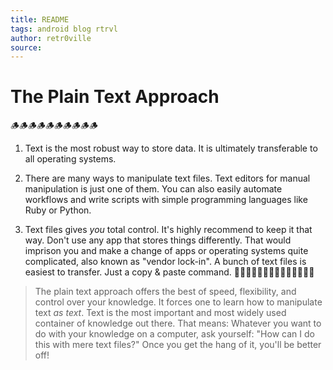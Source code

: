 ```yaml
---
title: README
tags: android blog rtrvl
author: retr0ville
source: 
---
```

# The Plain Text Approach 
🪵🪵🪵🪵🪵🪵🪵🪵🪵🪵
1. Text is the most robust way to store data. It is ultimately transferable to all operating systems. 

2. There are many ways to manipulate text files. Text editors for manual manipulation is just one of them. You can also easily automate workflows and write scripts with simple programming languages like Ruby or Python.

3. Text files gives *you* total control. It's highly recommend to keep it that way. Don't use any app that stores things differently. That would imprison you and make a change of apps or operating systems quite complicated, also known as "vendor lock-in". A bunch of text files is easiest to transfer. Just a copy & paste command.
🧊🧊🧊🧊🧊🧊🧊🧊🧊🧊🧊🧊🧊🧊
> The plain text approach offers the best of speed, flexibility, and control over your knowledge. It forces one to learn how to manipulate text *as text*. Text is the most important and most widely used container of knowledge out there. That means: Whatever you want to do with your knowledge on a computer, ask yourself: "How can I do this with mere text files?" Once you get the hang of it, you'll be better off!